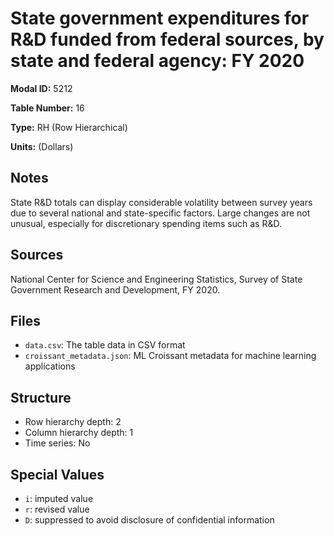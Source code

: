 # State government expenditures for R&D funded from federal sources, by state and federal agency: FY 2020

**Modal ID:** 5212

**Table Number:** 16

**Type:** RH (Row Hierarchical)

**Units:** (Dollars)

## Notes

State R&D totals can display considerable volatility between survey years due to several national and state-specific factors. Large changes are not unusual, especially for discretionary spending items such as R&D.

## Sources

National Center for Science and Engineering Statistics, Survey of State Government Research and Development, FY 2020.

## Files

- `data.csv`: The table data in CSV format
- `croissant_metadata.json`: ML Croissant metadata for machine learning applications

## Structure

- Row hierarchy depth: 2
- Column hierarchy depth: 1
- Time series: No

## Special Values

- `i`: imputed value
- `r`: revised value
- `D`: suppressed to avoid disclosure of confidential information
